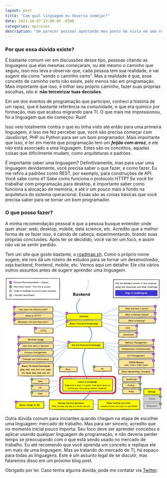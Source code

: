 ```yaml
---
layout: post
title: "Com qual linguagem eu deveria começar?"
date: 2021-10-07 23:00:00 -0300
categories: opinioes
description: "Um parecer pessoal apontando meu ponto de vista em uma resposta a pergunta: Com qual linguagem eu deveria começar?"
---
```


### Por que essa dúvida existe?

É bastante comum ver em discussões desse tipo, pessoas citando as linguagens que elas mesmas começaram,
ou até mesmo o caminho que seguiu, isso nos leva a observar que, cada pessoa tem sua realidade,
e vai sugerir ela como "sendo o caminho certo". Mas a realidade é que, esse conceito de caminho certo
não existe, pelo menos não em programação. Mais importante que isso, é trilhar seu próprio caminho,
fazer suas próprias escolhas, isto é: **não terceirizar tuas decisões**.

Em um dos eventos de programação que participei, conheci a história de um rapaz, que é bastante referência
na comunidade, e que era químico por formação, mas que acabou migrando para TI. O que mais me impressionou,
foi a linguagem que ele começou: Rust!

Isso veio totalmente contra o que eu tinha visto até então para uma primeira linguagem, e isso me fez
perceber que, você não precisa começar com JavaScript, PHP ou Python para ser um bom programador. Mais
importante que isso, é ter em mente que programação tem um ***feijão com arroz***, e ele não está
associado a uma linguagem. Estes são os conceitos, aquelas coisas que dificilmente mudam, como arquiteturas
e padrões.

É importante saber uma linguagem? Definitivamente, mas para usar uma linguagem devidamente, você precisa
saber o que fazer, e como fazer. Eu me refiro a padrões como REST, por exemplo, para construções de API.
Você sabe como é? Sabe como funciona o protocolo HTTP? Se você for trabalhar com programação para desktop,
é importante saber como funciona a alocação de memória, e até ir um pouco mais a fundo na arquitetura do sistema
operacional. Essas são as coisas básicas que você precisa saber para se tornar um bom programador.

### O que posso fazer?

A minha recomendação pessoal é que a pessoa busque entender onde quer atuar: web, desktop, mobile, data science, etc.
Acredito que a melhor forma de se fazer isso, é caindo de cabeça, experimentando, tirando suas próprias conclusões.
Após ter se decidido, você vai ter um foco, e assim não vai se sentir perdido.

Tem um site que gosto bastante, o [roadmap.sh](http://roadmap.sh). Como o próprio nome sugere, ele nos
dá um roteiro de estudos para se tornar um desenvolvedor, seja backend, frontend, mobile, etc.
Vemos aqui um detalhe: Ele cita vários outros assuntos antes de sugerir aprender uma linguagem.

![Roadmap.sh - backend](/assets/com-qual-linguagem-comecar/roadmap-backend.png)

Outra dúvida comum para iniciantes quando chegam na etapa de escolher uma linguagem: mercado de trabalho.
Mas para ser sincero, acredito que no momento inicial pouco importa: Seu foco deve ser aprender conceitos
e aplicar usando qualquer linguagem de programação, e não deveria perder tempo se preocupando com o que
está sendo usado no mercado de trabalho. Eu até recomendo que você aprenda um conceito e replique ele em
mais de uma linguagem. Mas se tratando do mercado de TI, há espaço para todas as linguagens.
Este é um assunto legal de se discutir, mas falaremos disso em um próximo blog post.

Obrigado por ler. Caso tenha alguma dúvida, pode me contatar via [Twitter](http://twitter.com/garaujodev).
